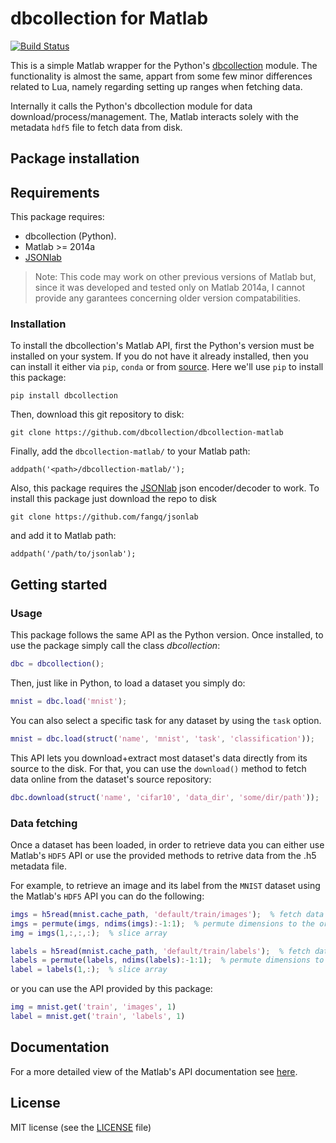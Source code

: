 # dbcollection for Matlab

[![Build Status](https://travis-ci.org/dbcollection/dbcollection-matlab.svg?branch=master)](https://travis-ci.org/dbcollection/dbcollection-matlab)

This is a simple Matlab wrapper for the Python's [dbcollection](https://github.com/dbcollection/dbcollection) module. The functionality is almost the same, appart from some few minor differences related to Lua, namely regarding setting up ranges when fetching data.

Internally it calls the Python's dbcollection module for data download/process/management. The, Matlab interacts solely with the metadata `hdf5` file to fetch data from disk.


## Package installation

## Requirements

This package requires:

- dbcollection (Python).
- Matlab >= 2014a
- [JSONlab](https://github.com/fangq/jsonlab)

> Note: This code may work on other previous versions of Matlab but, since it was developed and tested only on Matlab 2014a, I cannot provide any garantees concerning older version compatabilities.


### Installation

To install the dbcollection's Matlab API, first the Python's version must be installed on your system. If you do not have it already installed, then you can install it either via `pip`, `conda` or from [source](https://github.com/dbcollection/dbcollection#package-installation). Here we'll use `pip` to install this package:

```
pip install dbcollection
```

Then, download this git repository to disk:

```
git clone https://github.com/dbcollection/dbcollection-matlab
```

Finally, add the `dbcollection-matlab/` to your Matlab path:

```
addpath('<path>/dbcollection-matlab/');
```


Also, this package requires the [JSONlab](https://github.com/fangq/jsonlab) json encoder/decoder to work. To install this package just download the repo to disk

```
git clone https://github.com/fangq/jsonlab
```

and add it to Matlab path:

```
addpath('/path/to/jsonlab');
```


## Getting started

### Usage

This package follows the same API as the Python version. Once installed, to use the package simply call the class *dbcollection*:

```matlab
dbc = dbcollection();
```

Then, just like in Python, to load a dataset you simply do:

```matlab
mnist = dbc.load('mnist');
```

You can also select a specific task for any dataset by using the `task` option.

```matlab
mnist = dbc.load(struct('name', 'mnist', 'task', 'classification'));
```

This API lets you download+extract most dataset's data directly from its source to the disk. For that, you can use the `download()` method to fetch data online from the dataset's source repository:

```matlab
dbc.download(struct('name', 'cifar10', 'data_dir', 'some/dir/path'));
```

### Data fetching

Once a dataset has been loaded, in order to retrieve data
you can either use Matlab's `HDF5` API or use the provided
methods to retrive data from the .h5 metadata file.

For example, to retrieve an image and its label from the `MNIST` dataset using the Matlab's `HDF5` API you can do the following:

```matlab
imgs = h5read(mnist.cache_path, 'default/train/images');  % fetch data
imgs = permute(imgs, ndims(imgs):-1:1);  % permute dimensions to the original format
img = imgs(1,:,:,:);  % slice array

labels = h5read(mnist.cache_path, 'default/train/labels');  % fetch data
labels = permute(labels, ndims(labels):-1:1);  % permute dimensions to the original format
label = labels(1,:);  % slice array
```

or you can use the API provided by this package:

```matlab
img = mnist.get('train', 'images', 1)
label = mnist.get('train', 'labels', 1)
```


## Documentation

For a more detailed view of the Matlab's API documentation see [here](DOCUMENTATION.md#db.documentation).


## License

MIT license (see the [LICENSE](LICENSE) file)